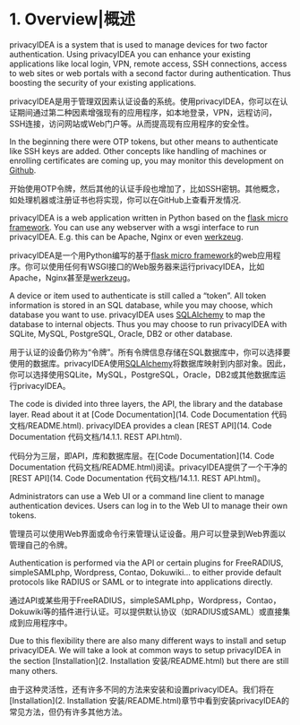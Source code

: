 # 1. Overview|概述

privacyIDEA is a system that is used to manage devices for two factor authentication. Using privacyIDEA you can enhance your existing applications like local login, VPN, remote access, SSH connections, access to web sites or web portals with a second factor during authentication. Thus boosting the security of your existing applications.

privacyIDEA是用于管理双因素认证设备的系统。使用privacyIDEA，你可以在认证期间通过第二种因素增强现有的应用程序，如本地登录，VPN，远程访问，SSH连接，访问网站或Web门户等。从而提高现有应用程序的安全性。

In the beginning there were OTP tokens, but other means to authenticate like SSH keys are added. Other concepts like handling of machines or enrolling certificates are coming up, you may monitor this development on [Github](https://github.com/privacyidea/privacyidea).

开始使用OTP令牌，然后其他的认证手段也增加了，比如SSH密钥。其他概念，如处理机器或注册证书也将实现，你可以在GitHub上查看开发情况.

privacyIDEA is a web application written in Python based on the [flask micro framework](http://flask.pocoo.org/). You can use any webserver with a wsgi interface to run privacyIDEA. E.g. this can be Apache, Nginx or even [werkzeug](http://werkzeug.pocoo.org/).

privacyIDEA是一个用Python编写的基于[flask micro framework](http://flask.pocoo.org/)的web应用程序。你可以使用任何有WSGI接口的Web服务器来运行privacyIDEA，比如Apache，Nginx甚至是[werkzeug](http://werkzeug.pocoo.org/)。

A device or item used to authenticate is still called a “token”. All token information is stored in an SQL database, while you may choose, which database you want to use. privacyIDEA uses [SQLAlchemy](http://www.sqlalchemy.org/) to map the database to internal objects. Thus you may choose to run privacyIDEA with SQLite, MySQL, PostgreSQL, Oracle, DB2 or other database.

用于认证的设备仍称为“令牌”。所有令牌信息存储在SQL数据库中，你可以选择要使用的数据库。privacyIDEA使用[SQLAlchemy](http://www.sqlalchemy.org/)将数据库映射到内部对象。因此，你可以选择使用SQLite，MySQL，PostgreSQL，Oracle，DB2或其他数据库运行privacyIDEA。

The code is divided into three layers, the API, the library and the database layer. Read about it at [Code Documentation](14. Code Documentation 代码文档/README.html). privacyIDEA provides a clean [REST API](14. Code Documentation 代码文档/14.1.1. REST API.html).

代码分为三层，即API，库和数据库层。在[Code Documentation](14. Code Documentation 代码文档/README.html)阅读。privacyIDEA提供了一个干净的[REST API](14. Code Documentation 代码文档/14.1.1. REST API.html)。

Administrators can use a Web UI or a command line client to manage authentication devices. Users can log in to the Web UI to manage their own tokens.

管理员可以使用Web界面或命令行来管理认证设备。用户可以登录到Web界面以管理自己的令牌。

Authentication is performed via the API or certain plugins for FreeRADIUS, simpleSAMLphp, Wordpress, Contao, Dokuwiki... to either provide default protocols like RADIUS or SAML or to integrate into applications directly.

通过API或某些用于FreeRADIUS，simpleSAMLphp，Wordpress，Contao，Dokuwiki等的插件进行认证。可以提供默认协议（如RADIUS或SAML）或直接集成到应用程序中。

Due to this flexibility there are also many different ways to install and setup privacyIDEA. We will take a look at common ways to setup privacyIDEA in the section [Installation](2. Installation 安装/README.html) but there are still many others.

由于这种灵活性，还有许多不同的方法来安装和设置privacyIDEA。我们将在[Installation](2. Installation 安装/README.html)章节中看到安装privacyIDEA的常见方法，但仍有许多其他方法。